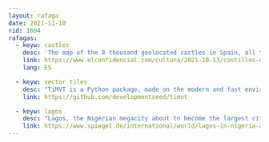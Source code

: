 ```yaml
---
layout: rafaga
date: 2021-11-10
rid: 1694
rafagas:
  - keyw: castles
    desc: 'The map of the 8 thousand geolocated castles in Spain, all those buildings considered as defensive architecture, which are more than 10 thousand but of which there is no definitive catalog'
    link: https://www.elconfidencial.com/cultura/2021-10-13/castillos-conservacion-arquitectura-especial-datos_3303733/
    lang: ES

  - keyw: vector tiles
    desc: "TiMVT is a Python package, made on the modern and fast environment of FastAPI, to create a light service of vector tiles from data in PostGIS of high performance and with the capacity to handle heavy loads"
    link: https://github.com/developmentseed/timvt

  - keyw: lagos
    desc: "Lagos, the Nigerian megacity about to become the largest city in the world, is a massive experiment: unregulated, wild, with endless traffic jams, slums in front of the sea and an impressively resilient population"
    link: https://www.spiegel.de/international/world/lagos-in-nigeria-a-week-in-the-world-s-most-chaotic-city-a-6d56ae7e-596b-40f1-b1ad-43ba0778a6c7
---
```

